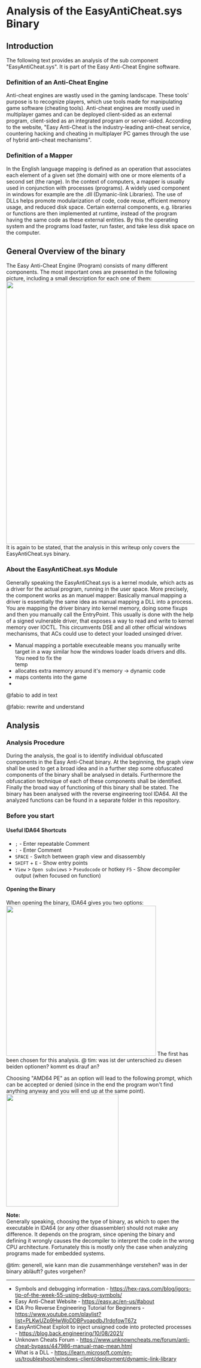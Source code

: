 # Analysis of the EasyAntiCheat.sys Binary

## Introduction
The following text provides an analysis of the sub component "EasyAntiCheat.sys". It is part of the Easy Anti-Cheat Engine software.

### Definition of an Anti-Cheat Engine
Anti-cheat engines are wastly used in the gaming landscape. These tools' purpose is to recognize players, which use tools made for manipulating game software (cheating tools). Anti-cheat engines are mostly used in multiplayer games and can be deployed client-sided as an external program, client-sided as an integrated program or server-sided.
According to the website, "Easy Anti-Cheat is the industry-leading anti–cheat service, countering hacking and cheating in multiplayer PC games through the use of hybrid anti–cheat mechanisms".

### Definition of a Mapper
In the English language mapping is defined as an operation that associates each element of a given set (the domain) with one or more elements of a second set (the range). In the context of computers, a mapper is usually used in conjunction with processes (programs). A widely used component in windows for example are the .dll (Dymanic-link Libraries). The use of DLLs helps promote modularization of code, code reuse, efficient memory usage, and reduced disk space. Certain external components, e.g. libraries or functions are then implemented at runtime, instead of the program having the same code as these external entities. By this the operating system and the programs load faster, run faster, and take less disk space on the computer.


## General Overview of the binary
The Easy Anti-Cheat Engine (Program) consists of many different components. The most important ones are presented in the following picture, including a small description for each one of them:
<br>
<img src="https://github.com/OpaxIV/hslu_secproj/assets/93701325/07f3ae69-14df-46d2-a3d3-495034cc5f77" width="700">
<br/>
It is again to be stated, that the analysis in this writeup only covers the EasyAntiCheat.sys binary.

### About the EasyAntiCheat.sys Module
Generally speaking the EasyAntiCheat.sys is a kernel module, which acts as a driver for the actual program, running in the user space.
More precisely, the component works as an manuel mapper: Basically manual mapping a driver is essentially the same idea as manual mapping a DLL into a process. You are mapping the driver binary into kernel memory, doing some fixups and then you manually call the EntryPoint. This usually is done with the help of a signed vulnerable driver, that exposes a way to read and write to kernel memory over IOCTL. This circumvents DSE and all other official windows mechanisms, that ACs could use to detect your loaded unsinged driver.
- Manual mapping a portable executeable means you manually write target in a way similar how the windows loader loads drivers and dlls. You need to fix the
<br> temp
- allocates extra memory around it's memory -> dynamic code
- maps contents into the game
- 

@fabio to add in text




@fabio: rewrite and understand


## Analysis
### Analysis Procedure
During the analysis, the goal is to identify individual obfuscated components in the Easy Anti-Cheat binary. At the beginning, the graph view shall be used to get a broad idea and in a further step some obfuscated components of the binary shall be analysed in details. Furthermore the obfuscation technique of each of these components shall be identified. Finally the broad way of functioning of this binary shall be stated.
The binary has been analysed with the reverse engineering tool IDA64.
All the analyzed functions can be found in a separate folder in this repository.

### Before you start
#### Useful IDA64 Shortcuts
- `;` - Enter repeatable Comment
- `:` - Enter Comment
- `SPACE` - Switch between graph view and disassembly
- `SHIFT` + `E` - Show entry points
- `View` >  `Open subviews` > `Pseudocode` or hotkey `F5` - Show decompiler output (when focused on function)

#### Opening the Binary
When opening the binary, IDA64 gives you two options:
<img src ="https://github.com/OpaxIV/hslu_secproj/assets/93701325/d316db4c-7c0c-420b-87b2-c9a68955592d" width="400">
The first has been chosen for this analysis.
@ tim: was ist der unterschied zu diesen beiden optionen? kommt es drauf an?

Choosing "AMD64 PE" as an option will lead to the following prompt, which can be accepted or denied (since in the end the program won't find anything anyway and you will end up at the same point).
<img src ="https://github.com/OpaxIV/hslu_secproj/assets/93701325/824afc39-fb3a-4183-9af5-57f806b56fe3" width="300">

**Note:**<br>
Generally speaking, choosing the type of binary, as which to open the executable in IDA64 (or any other disassembler) should not make any difference.
It depends on the program, since opening the binary and defining it wrongly causes the decompiler to interpret the code in the wrong CPU architecture.
Fortunately this is mostly only the case when analyzing programs made for embedded systems.









@tim: generell, wie kann man die zusammenhänge verstehen? was in der binary abläuft? gutes vorgehen?


---
- Symbols and debugging information - https://hex-rays.com/blog/igors-tip-of-the-week-55-using-debug-symbols/
- Easy Anti-Cheat Website - https://easy.ac/en-us/#about
- IDA Pro Reverse Engineering Tutorial for Beginners - https://www.youtube.com/playlist?list=PLKwUZp9HwWoDDBPvoapdbJ1rdofowT67z
- EasyAntiCheat Exploit to inject unsigned code into protected processes - https://blog.back.engineering/10/08/2021/
- Unknown Cheats Forum - https://www.unknowncheats.me/forum/anti-cheat-bypass/447986-manual-map-mean.html
- What is a DLL - https://learn.microsoft.com/en-us/troubleshoot/windows-client/deployment/dynamic-link-library
